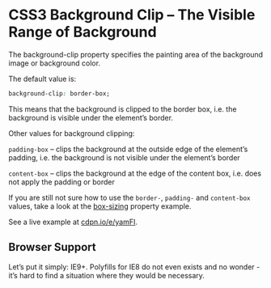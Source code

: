 CSS3 Background Clip – The Visible Range of Background
======================================================

The background-clip property specifies the painting area of the background image
or background color.

The default value is:

```css
background-clip: border-box;
```

This means that the background is clipped to the border box, i.e. the background
is visible under the element’s border.

Other values for background clipping:

`padding-box` – clips the background at the outside edge of the element’s
padding, i.e. the background is not visible under the element’s border

`content-box` – clips the background at the edge of the content box, i.e. does
not apply the padding or border

If you are still not sure how to use the `border-`, `padding-` and `content-box`
values, take a look at the [box-sizing](css3-box-sizing.md) property example.

See a live example at
[cdpn.io/e/yamFI](http://cdpn.io/e/yamFI).

Browser Support
---------------

Let’s put it simply: IE9+. Polyfills for IE8 do not even exists and no wonder -
it’s hard to find a situation where they would be necessary.
